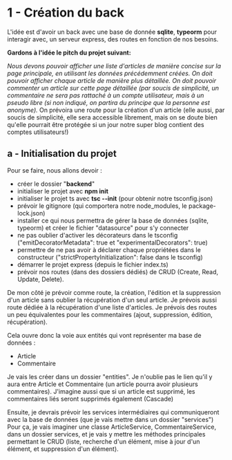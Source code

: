 
# 1 - Création du back

L'idée est d'avoir un back avec une base de donnée **sqlite**, **typeorm** pour interagir avec, un serveur express, des routes en fonction de nos besoins.

**Gardons à l'idée le pitch du projet suivant:**

*Nous devons pouvoir afficher une liste d'articles de manière concise sur la page principale, en utilisant les données précédemment créées.
On doit pouvoir afficher chaque article de manière plus détaillée.
On doit pouvoir commenter un article sur cette page détaillée (par soucis de simplicité, un commentaire ne sera pas rattaché à un compte utilisateur, mais à un pseudo libre (si non indiqué, on partira du principe que la personne est anonyme).*
On prévoira une route pour la création d'un article (elle aussi, par soucis de simplicité, elle sera accessible librement, mais on se doute bien qu'elle pourrait être protégée si un jour notre super blog contient des comptes utilisateurs!)

## a - Initialisation du projet
Pour se faire, nous allons devoir : 
 - créer le dossier "**backend**"
 - initialiser le projet avec **npm init**
 - initialiser le projet ts avec **tsc --init** (pour obtenir notre tsconfig.json)
 - prévoir le gitignore (qui comportera notre node_modules, le package-lock.json)
 - installer ce qui nous permettra de gérer la base de données (sqlite, typeorm) et créer le fichier "datasource" pour s'y connecter
 - ne pas oublier d'activer les décorateurs dans le tsconfig ("emitDecoratorMetadata": true et "experimentalDecorators": true)
 - permettre de ne pas avoir à déclarer chaque propriétées dans le constructeur ("strictPropertyInitialization": false dans le tsconfig)
 - démarrer le projet express (depuis le fichier index.ts)
 - prévoir nos routes (dans des dossiers dédiés) de CRUD (Create, Read, Update, Delete).
 
De mon côté je prévoir comme route, la création, l'édition et  la suppression d'un article sans oublier la récupération d'un seul article.
Je prévois aussi route dédiée à la récupération d'une liste d'articles.
Je prévois des routes un peu équivalentes pour les commentaires (ajout, suppression, édition, récupération).

Cela ouvre donc la voie aux entités qui vont représenter ma base de données : 
- Article
- Commentaire

Je vais les créer dans un dossier "entities".
Je n'oublie pas le lien qu'il y aura entre Article et Commentaire (un article pourra avoir plusieurs commentaires).
J'imagine aussi que si un article est supprimé, les commentaires liés seront supprimés également (Cascade)

Ensuite, je devrais prévoir les services intermédiaires qui communiqueront avec la base de données (que je vais mettre dans un dossier "services")
Pour ça, je vais imaginer une classe ArticleService, CommentaireService, dans un dossier services, et je vais y mettre les méthodes principales permettant le CRUD (liste, recherche d'un élément, mise à jour d'un élément, et suppression d'un élément).
 
